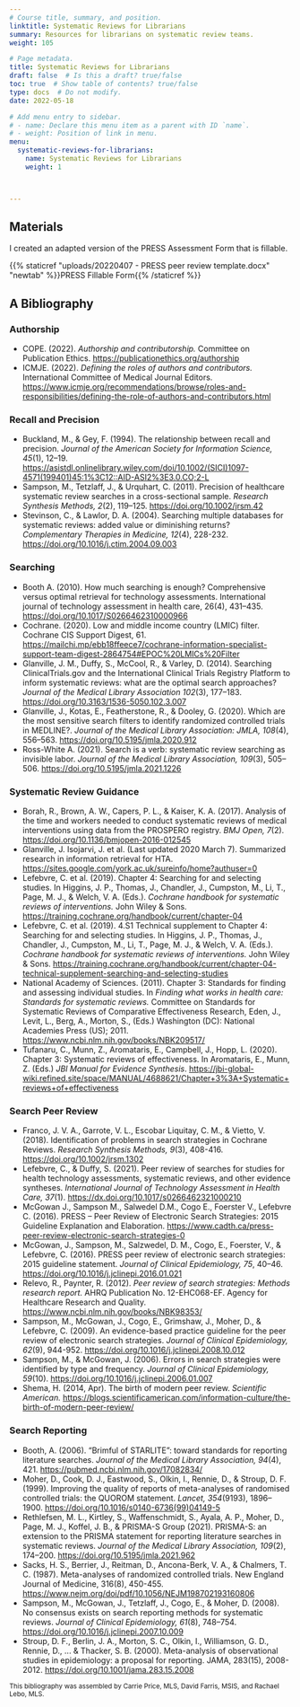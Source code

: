 ```yaml
---
# Course title, summary, and position.
linktitle: Systematic Reviews for Librarians
summary: Resources for librarians on systematic review teams.
weight: 105

# Page metadata.
title: Systematic Reviews for Librarians
draft: false  # Is this a draft? true/false
toc: true  # Show table of contents? true/false
type: docs  # Do not modify.
date: 2022-05-18

# Add menu entry to sidebar.
# - name: Declare this menu item as a parent with ID `name`.
# - weight: Position of link in menu.
menu:
  systematic-reviews-for-librarians:
    name: Systematic Reviews for Librarians
    weight: 1



---
```

## Materials

I created an adapted version of the PRESS Assessment Form that is fillable. 

{{% staticref "uploads/20220407 - PRESS peer review template.docx" "newtab" %}}PRESS Fillable Form{{% /staticref %}}

## A Bibliography

### Authorship
- COPE. (2022). *Authorship and contributorship.* Committee on Publication Ethics. https://publicationethics.org/authorship
- ICMJE. (2022). *Defining the roles of authors and contributors.* International Committee of Medical Journal Editors. https://www.icmje.org/recommendations/browse/roles-and-responsibilities/defining-the-role-of-authors-and-contributors.html

### Recall and Precision

- Buckland, M., & Gey, F. (1994). The relationship between recall and precision. *Journal of the American Society for Information Science, 45*(1), 12–19. https://asistdl.onlinelibrary.wiley.com/doi/10.1002/(SICI)1097-4571(199401)45:1%3C12::AID-ASI2%3E3.0.CO;2-L 
- Sampson, M., Tetzlaff, J., & Urquhart, C. (2011). Precision of healthcare systematic review searches in a cross-sectional sample. *Research Synthesis Methods, 2*(2), 119–125. https://doi.org/10.1002/jrsm.42
- Stevinson, C., & Lawlor, D. A. (2004). Searching multiple databases for systematic reviews: added value or diminishing returns? *Complementary Therapies in Medicine, 12*(4), 228-232. https://doi.org/10.1016/j.ctim.2004.09.003

### Searching
- Booth A. (2010). How much searching is enough? Comprehensive versus optimal retrieval for technology assessments. International journal of technology assessment in health care, 26(4), 431–435. https://doi.org/10.1017/S0266462310000966
- Cochrane. (2020). Low and middle income country (LMIC) filter. Cochrane CIS Support Digest, 61. https://mailchi.mp/ebb18ffeece7/cochrane-information-specialist-support-team-digest-2864754#EPOC%20LMICs%20Filter
- Glanville, J. M., Duffy, S., McCool, R., & Varley, D. (2014). Searching ClinicalTrials.gov and the International Clinical Trials Registry Platform to inform systematic reviews: what are the optimal search approaches? *Journal of the Medical Library Association 102*(3), 177–183. https://doi.org/10.3163/1536-5050.102.3.007
- Glanville, J., Kotas, E., Featherstone, R., & Dooley, G. (2020). Which are the most sensitive search filters to identify randomized controlled trials in MEDLINE?. *Journal of the Medical Library Association: JMLA, 108*(4), 556–563. https://doi.org/10.5195/jmla.2020.912 
- Ross-White A. (2021). Search is a verb: systematic review searching as invisible labor. *Journal of the Medical Library Association, 109*(3), 505–506. https://doi.org/10.5195/jmla.2021.1226

### Systematic Review Guidance
- Borah, R., Brown, A. W., Capers, P. L., & Kaiser, K. A. (2017). Analysis of the time and workers needed to conduct systematic reviews of medical interventions using data from the PROSPERO registry. *BMJ Open, 7*(2). https://doi.org/10.1136/bmjopen-2016-012545
- Glanville, J. Isojarvi, J. et al. (Last updated 2020 March 7). Summarized research in information retrieval for HTA. https://sites.google.com/york.ac.uk/sureinfo/home?authuser=0
- Lefebvre, C. et al. (2019). Chapter 4: Searching for and selecting studies. In Higgins, J. P., Thomas, J., Chandler, J., Cumpston, M., Li, T., Page, M. J., & Welch, V. A. (Eds.). *Cochrane handbook for systematic reviews of interventions.* John Wiley & Sons. https://training.cochrane.org/handbook/current/chapter-04 
- Lefebvre, C. et al. (2019). 4.S1 Technical supplement to Chapter 4: Searching for and selecting studies. In Higgins, J. P., Thomas, J., Chandler, J., Cumpston, M., Li, T., Page, M. J., & Welch, V. A. (Eds.). *Cochrane handbook for systematic reviews of interventions.* John Wiley & Sons. https://training.cochrane.org/handbook/current/chapter-04-technical-supplement-searching-and-selecting-studies 
- National Academy of Sciences. (2011). Chapter 3: Standards for finding and assessing individual studies. In *Finding what works in health care: Standards for systematic reviews.* Committee on Standards for Systematic Reviews of Comparative Effectiveness Research, Eden, J., Levit, L., Berg, A., Morton, S., (Eds.) Washington (DC): National Academies Press (US); 2011. https://www.ncbi.nlm.nih.gov/books/NBK209517/ 
- Tufanaru, C., Munn, Z., Aromataris, E., Campbell, J., Hopp, L. (2020). Chapter 3: Systematic reviews of effectiveness. In Aromataris, E., Munn, Z. (Eds.) *JBI Manual for Evidence Synthesis*.  https://jbi-global-wiki.refined.site/space/MANUAL/4688621/Chapter+3%3A+Systematic+reviews+of+effectiveness

### Search Peer Review
- Franco, J. V. A., Garrote, V. L., Escobar Liquitay, C. M., & Vietto, V. (2018). Identification of problems in search strategies in Cochrane Reviews. *Research Synthesis Methods, 9*(3), 408-416. https://doi.org/10.1002/jrsm.1302
- Lefebvre, C., & Duffy, S. (2021). Peer review of searches for studies for health technology assessments, systematic reviews, and other evidence syntheses. *International Journal of Technology Assessment in Health Care, 37*(1). https://dx.doi.org/10.1017/s0266462321000210
- McGowan J., Sampson M., Salwedel D.M., Cogo E., Foerster V., Lefebvre C. (2016). PRESS – Peer Review of Electronic Search Strategies: 2015 Guideline Explanation and Elaboration. https://www.cadth.ca/press-peer-review-electronic-search-strategies-0
- McGowan, J., Sampson, M., Salzwedel, D. M., Cogo, E., Foerster, V., & Lefebvre, C. (2016). PRESS peer review of electronic search strategies: 2015 guideline statement. *Journal of Clinical Epidemiology, 75*, 40–46. https://doi.org/10.1016/j.jclinepi.2016.01.021 
- Relevo, R., Paynter, R. (2012). *Peer review of search strategies: Methods research report.* AHRQ Publication No. 12-EHC068-EF. Agency for Healthcare Research and Quality. https://www.ncbi.nlm.nih.gov/books/NBK98353/
- Sampson, M., McGowan, J., Cogo, E., Grimshaw, J., Moher, D., & Lefebvre, C. (2009). An evidence-based practice guideline for the peer review of electronic search strategies. *Journal of Clinical Epidemiology, 62*(9), 944-952. https://doi.org/10.1016/j.jclinepi.2008.10.012
- Sampson, M., & McGowan, J. (2006). Errors in search strategies were identified by type and frequency. *Journal of Clinical Epidemiology, 59*(10). https://doi.org/10.1016/j.jclinepi.2006.01.007
- Shema, H. (2014, Apr). The birth of modern peer review. *Scientific American.* https://blogs.scientificamerican.com/information-culture/the-birth-of-modern-peer-review/


### Search Reporting
- Booth, A. (2006). “Brimful of STARLITE”: toward standards for reporting literature searches. *Journal of the Medical Library Association, 94*(4), 421. https://pubmed.ncbi.nlm.nih.gov/17082834/
- Moher, D., Cook, D. J., Eastwood, S., Olkin, I., Rennie, D., & Stroup, D. F. (1999). Improving the quality of reports of meta-analyses of randomised controlled trials: the QUOROM statement. *Lancet, 354*(9193), 1896–1900. https://doi.org/10.1016/s0140-6736(99)04149-5 
- Rethlefsen, M. L., Kirtley, S., Waffenschmidt, S., Ayala, A. P., Moher, D., Page, M. J., Koffel, J. B., & PRISMA-S Group (2021). PRISMA-S: an extension to the PRISMA statement for reporting literature searches in systematic reviews. *Journal of the Medical Library Association, 109*(2), 174–200. https://doi.org/10.5195/jmla.2021.962   
- Sacks, H. S., Berrier, J., Reitman, D., Ancona-Berk, V. A., & Chalmers, T. C. (1987). Meta-analyses of randomized controlled trials. New England Journal of Medicine, 316(8), 450-455. https://www.nejm.org/doi/pdf/10.1056/NEJM198702193160806
- Sampson, M., McGowan, J., Tetzlaff, J., Cogo, E., & Moher, D. (2008). No consensus exists on search reporting methods for systematic reviews. *Journal of Clinical Epidemiology, 61*(8), 748–754. https://doi.org/10.1016/j.jclinepi.2007.10.009
- Stroup, D. F., Berlin, J. A., Morton, S. C., Olkin, I., Williamson, G. D., Rennie, D., ... & Thacker, S. B. (2000). Meta-analysis of observational studies in epidemiology: a proposal for reporting. JAMA, 283(15), 2008-2012. https://doi.org/10.1001/jama.283.15.2008 


<sub>This bibliography was assembled by Carrie Price, MLS, David Farris, MSIS, and Rachael Lebo, MLS.</sub>